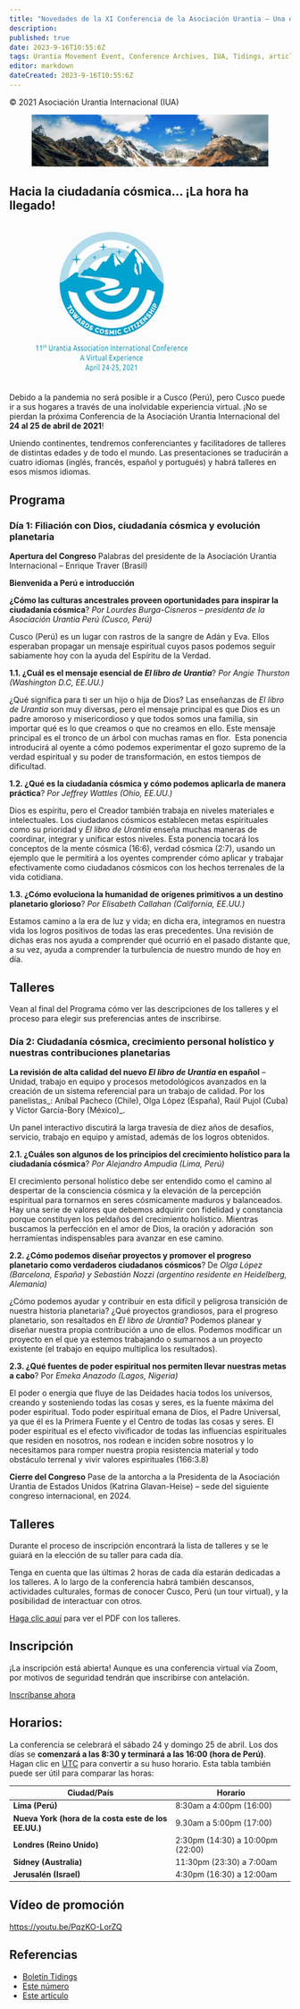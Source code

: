```yaml
---
title: "Novedades de la XI Conferencia de la Asociación Urantia – Una experiencia virtual"
description: 
published: true
date: 2023-9-16T10:55:6Z
tags: Urantia Movement Event, Conference Archives, IUA, Tidings, article
editor: markdown
dateCreated: 2023-9-16T10:55:6Z
---
```


<p class="v-card v-sheet theme--light grey lighten-3 px-2">© 2021 Asociación Urantia Internacional (IUA)</p>


<figure id="Figure_1" class="image urantiapedia image-style-align-left">
<img src="/image/article/IUA_Tidings/Screenshot-Theme-Banner2.jpg">
</figure>

## Hacia la ciudadanía cósmica… ¡La hora ha llegado!

<figure id="Figure_2" class="image urantiapedia image-style-align-left">
<img src="/image/article/IUA_Tidings/LOGO-ENG-NEW-Small-e1613359236516.jpg">
</figure>

Debido a la pandemia no será posible ir a Cusco (Perú), pero Cusco puede ir a sus hogares a través de una inolvidable experiencia virtual. ¡No se pierdan la próxima Conferencia de la Asociación Urantia Internacional del **24 al 25 de abril de 2021**!

Uniendo continentes, tendremos conferenciantes y facilitadores de talleres de distintas edades y de todo el mundo. Las presentaciones se traducirán a cuatro idiomas (inglés, francés, español y portugués) y habrá talleres en esos mismos idiomas.
<br style="clear:both;"/>

## Programa

### Día 1: Filiación con Dios, ciudadanía cósmica y evolución planetaria

**Apertura del Congreso**
Palabras del presidente de la Asociación Urantia Internacional – Enrique Traver (Brasil)

**Bienvenida a Perú e introducción**

**¿Cómo las culturas ancestrales proveen oportunidades para inspirar la ciudadanía cósmica**?
_Por Lourdes Burga-Cisneros – presidenta de la Asociación Urantia Perú (Cusco, Perú)_

Cusco (Perú) es un lugar con rastros de la sangre de Adán y Eva. Ellos esperaban propagar un mensaje espiritual cuyos pasos podemos seguir sabiamente hoy con la ayuda del Espíritu de la Verdad.

**1.1. ¿Cuál es el mensaje esencial de _El libro de Urantia_**?
_Por Angie Thurston (Washington D.C, EE.UU.)_

¿Qué significa para ti ser un hijo o hija de Dios? Las enseñanzas de _El libro de Urantia_ son muy diversas, pero el mensaje principal es que Dios es un padre amoroso y misericordioso y que todos somos una familia, sin importar qué es lo que creamos o que no creamos en ello. Este mensaje principal es el tronco de un árbol con muchas ramas en flor.  Esta ponencia introducirá al oyente a cómo podemos experimentar el gozo supremo de la verdad espiritual y su poder de transformación, en estos tiempos de dificultad.

**1.2. ¿Qué es la ciudadanía cósmica y cómo podemos aplicarla de manera práctica**?
_Por Jeffrey Wattles (Ohio, EE.UU.)_

Dios es espíritu, pero el Creador también trabaja en niveles materiales e intelectuales. Los ciudadanos cósmicos establecen metas espirituales como su prioridad y _El libro de Urantia_ enseña muchas maneras de coordinar, integrar y unificar estos niveles. Esta ponencia tocará los conceptos de la mente cósmica (16:6), verdad cósmica (2:7), usando un ejemplo que le permitirá a los oyentes comprender cómo aplicar y trabajar efectivamente como ciudadanos cósmicos con los hechos terrenales de la vida cotidiana.

**1.3. ¿Cómo evoluciona la humanidad de orígenes primitivos a un destino planetario glorioso**?
_Por Elisabeth Callahan (California, EE.UU.)_

Estamos camino a la era de luz y vida; en dicha era, integramos en nuestra vida los logros positivos de todas las eras precedentes. Una revisión de dichas eras nos ayuda a comprender qué ocurrió en el pasado distante que, a su vez, ayuda a comprender la turbulencia de nuestro mundo de hoy en día.

## Talleres

Vean al final del Programa cómo ver las descripciones de los talleres y el proceso para elegir sus preferencias antes de inscribirse.

### Día 2: Ciudadanía cósmica, crecimiento personal holístico y nuestras contribuciones planetarias

**La revisión de alta calidad del nuevo _El libro de Urantia_ en español** – Unidad, trabajo en equipo y procesos metodológicos avanzados en la creación de un sistema referencial para un trabajo de calidad.
Por los panelistas_: Aníbal Pacheco (Chile), Olga López (España), Raúl Pujol (Cuba) y Víctor García-Bory (México)_.

Un panel interactivo discutirá la larga travesía de diez años de desafíos, servicio, trabajo en equipo y amistad, además de los logros obtenidos.   

**2.1. ¿Cuáles son algunos de los principios del crecimiento holístico para la ciudadanía cósmica**?
_Por Alejandro Ampudia (Lima, Perú)_

El crecimiento personal holístico debe ser entendido como el camino al despertar de la consciencia cósmica y la elevación de la percepción espiritual para tornarnos en seres cósmicamente maduros y balanceados. Hay una serie de valores que debemos adquirir con fidelidad y constancia porque constituyen los peldaños del crecimiento holístico. Mientras buscamos la perfección en el amor de Dios, la oración y adoración  son herramientas indispensables para avanzar en ese camino.

**2.2. ¿Cómo podemos diseñar proyectos y promover el progreso planetario como verdaderos ciudadanos cósmicos**?
De _Olga López (Barcelona, España) y Sebastián Nozzi (argentino residente en Heidelberg, Alemania)_

¿Cómo podemos ayudar y contribuir en esta difícil y peligrosa transición de nuestra historia planetaria? ¿Qué proyectos grandiosos, para el progreso planetario, son resaltados en _El libro de Urantia_? Podemos planear y diseñar nuestra propia contribución a uno de ellos. Podemos modificar un proyecto en el que ya estemos trabajando o sumarnos a un proyecto existente (el trabajo en equipo multiplica los resultados).

**2.3. ¿Qué fuentes de poder espiritual nos permiten llevar nuestras metas a cabo**?
Por _Emeka Anazodo (Lagos, Nigeria)_

El poder o energía que fluye de las Deidades hacia todos los universos, creando y sosteniendo todas las cosas y seres, es la fuente máxima del poder espiritual. Todo poder espiritual emana de Dios, el Padre Universal, ya que él es la Primera Fuente y el Centro de todas las cosas y seres. El poder espiritual es el efecto vivificador de todas las influencias espirituales que residen en nosotros, nos rodean e inciden sobre nosotros y lo necesitamos para romper nuestra propia resistencia material y todo obstáculo terrenal y vivir valores espirituales (166:3.8)

**Cierre del Congreso**
Pase de la antorcha a la Presidenta de la Asociación Urantia de Estados Unidos (Katrina Glavan-Heise) – sede del siguiente congreso internacional, en 2024.

## Talleres

Durante el proceso de inscripción encontrará la lista de talleres y se le guiará en la elección de su taller para cada día.

Tenga en cuenta que las últimas 2 horas de cada día estarán dedicadas a los talleres. A lo largo de la conferencia habrá también descansos, actividades culturales, formas de conocer Cusco, Perú (un tour virtual), y la posibilidad de interactuar con otros.

[Haga clic aquí](https://urantia-association.org/wp-content/uploads/2021/04/UAI-2021-Workshops-March20-2.pdf) para ver el PDF con los talleres.

## Inscripción

¡La inscripción está abierta! Aunque es una conferencia virtual vía Zoom, por motivos de seguridad tendrán que inscribirse con antelación.

[Inscríbanse ahora](https://register.urantia.org.pe/)

## Horarios:

La conferencia se celebrará el sábado 24 y domingo 25 de abril. Los dos días se **comenzará a las 8:30 y terminará a las 16:00 (hora de Perú)**. Hagan clic en [UTC](https://www.worldtimebuddy.com/) para convertir a su huso horario. Esta tabla también puede ser útil para comparar las horas:

| Ciudad/País | Horario |
| --- | --- |
| **Lima (Perú)** | 8:30am a 4:00pm (16:00) |
| **Nueva York (hora de la costa este de los EE.UU.)** | 9.30am a 5:00pm (17:00) |
| **Londres (Reino Unido)** | 2:30pm (14:30) a 10:00pm (22:00) |
| **Sídney (Australia)** | 11:30pm (23:30) a 7:00am |
| **Jerusalén (Israel)** | 4:30pm (16:30) a 12:00am |

## Vídeo de promoción

https://youtu.be/PqzKO-LorZQ

## Referencias

- [Boletín Tidings](https://urantia-association.org/acerca-del-boletin-tidings/?lang=es)
- [Este número](https://urantia-association.org/newsletter/tidings-marzo-2021/?lang=es)
- [Este artículo](https://urantia-association.org/novedades-de-la-xi-conferencia-de-la-asociacion-urantia-una-experiencia-virtual/?lang=es)

